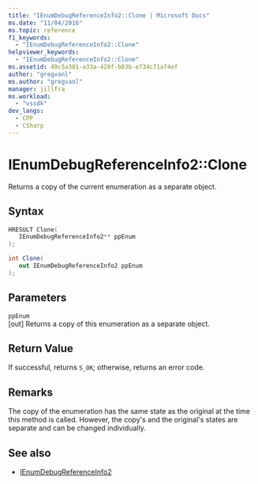 ```yaml
---
title: "IEnumDebugReferenceInfo2::Clone | Microsoft Docs"
ms.date: "11/04/2016"
ms.topic: reference
f1_keywords:
  - "IEnumDebugReferenceInfo2::Clone"
helpviewer_keywords:
  - "IEnumDebugReferenceInfo2::Clone"
ms.assetid: 49c5a301-a33a-428f-b83b-e734c71af4ef
author: "gregvanl"
ms.author: "gregvanl"
manager: jillfra
ms.workload:
  - "vssdk"
dev_langs:
  - CPP
  - CSharp
---
```

# IEnumDebugReferenceInfo2::Clone
Returns a copy of the current enumeration as a separate object.

## Syntax

```cpp
HRESULT Clone(
   IEnumDebugReferenceInfo2** ppEnum
);
```

```csharp
int Clone(
   out IEnumDebugReferenceInfo2 ppEnum
);
```

## Parameters
`ppEnum`\
[out] Returns a copy of this enumeration as a separate object.

## Return Value
 If successful, returns `S_OK`; otherwise, returns an error code.

## Remarks
 The copy of the enumeration has the same state as the original at the time this method is called. However, the copy's and the original's states are separate and can be changed individually.

## See also
- [IEnumDebugReferenceInfo2](../../../extensibility/debugger/reference/ienumdebugreferenceinfo2.md)